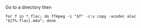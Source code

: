 Go to a directory then

    for f in *.flac; do ffmpeg -i "$f" -c:v copy -acodec alac "${f%.flac}.m4a"; done
